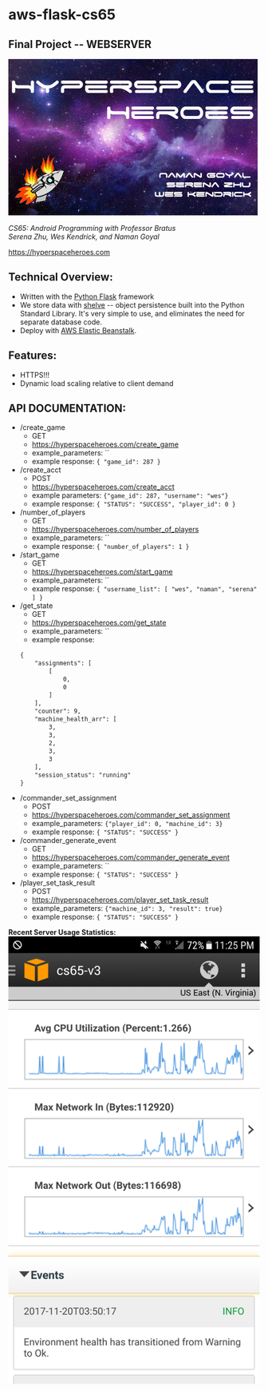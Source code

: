 # aws-flask-cs65

## Final Project -- WEBSERVER

![logo](logo.jpg)

*CS65: Android Programming with Professor Bratus*  
*Serena Zhu, Wes Kendrick, and Naman Goyal*

https://hyperspaceheroes.com

## Technical Overview:

- Written with the [Python Flask](http://flask.pocoo.org/) framework
- We store data with  [shelve](https://docs.python.org/3/library/shelve.html) -- object persistence built into the Python Standard Library. It's very simple to use, and eliminates the need for separate database code.
- Deploy with [AWS Elastic Beanstalk](https://aws.amazon.com/elasticbeanstalk/).

## Features:

- HTTPS!!!
- Dynamic load scaling relative to client demand

## API DOCUMENTATION:
- /create_game
  - GET
  - https://hyperspaceheroes.com/create_game
  - example_parameters: ``
  - example response: `{
  "game_id": 287
}`
- /create_acct
  - POST
  - https://hyperspaceheroes.com/create_acct
  - example parameters: `{"game_id": 287, "username": "wes"}`
  - example response: `{
    "STATUS": "SUCCESS",
    "player_id": 0
}`
- /number_of_players
  - GET
  - https://hyperspaceheroes.com/number_of_players
  - example_parameters: ``
  - example response: `{
    "number_of_players": 1
}`
- /start_game
  - GET
  - https://hyperspaceheroes.com/start_game
  - example_parameters: ``
  - example response: `{
  "username_list": [
    "wes",
    "naman",
    "serena"
  ]
}`
- /get_state
  - GET
  - https://hyperspaceheroes.com/get_state
  - example_parameters: ``
  - example response:
  ```
  {
      "assignments": [
          [
              0,
              0
          ]
      ],
      "counter": 9,
      "machine_health_arr": [
          3,
          3,
          2,
          3,
          3
      ],
      "session_status": "running"
  }
  ```
- /commander_set_assignment
  - POST
  -  https://hyperspaceheroes.com/commander_set_assignment
  - example_parameters: `{"player_id": 0, "machine_id": 3}`
  - example response: `{
    "STATUS": "SUCCESS"
}`
- /commander_generate_event
  - GET
  - https://hyperspaceheroes.com/commander_generate_event
  - example_parameters: ``
  - example response: `{
    "STATUS": "SUCCESS"
}`
- /player_set_task_result
  - POST
  - https://hyperspaceheroes.com/player_set_task_result
  - example_parameters: `{"machine_id": 3, "result": true}`
  - example response: `{
    "STATUS": "SUCCESS"
}`


**Recent Server Usage Statistics:**
![aws](aws_utilization.png)
